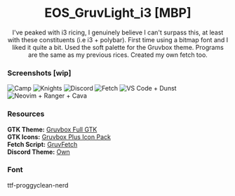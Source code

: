<p align="center">
	<h1 align="center">EOS_GruvLight_i3 [MBP]</h1>
</p>
<p align = "center"> I've peaked with i3 ricing, I genuinely believe I can't surpass this, at least with these constituents (i.e i3 + polybar). First time using a bitmap font and I liked it quite a bit. Used the soft palette for the Gruvbox theme. Programs are the same as my previous rices. Created my own fetch too.</p>

### Screenshots [wip]
![Camp](https://github.com/MujtabaAsim/dots/assets/62666332/6d738da6-76e1-427c-ba9d-214bde36c4c7)
![Knights](https://github.com/MujtabaAsim/dots/assets/62666332/40308cf9-9121-4bf0-ae6c-ed4b86d6acfb)
![Discord](https://github.com/MujtabaAsim/GruvboxLight-Discord/assets/62666332/3d09d978-9f80-46e7-a7d5-f9d13a42de14)
![Fetch](https://github.com/MujtabaAsim/dots/assets/62666332/c133ff96-9ac0-42d7-9c22-66a01a737da7)
![VS Code + Dunst](https://github.com/MujtabaAsim/dots/assets/62666332/8641c31c-39c8-41e9-b8b2-06a56f83d61d)
![Neovim + Ranger + Cava](https://github.com/MujtabaAsim/dots/assets/62666332/4705ccd7-8cec-4978-ba41-0ac3c5720348)


### Resources
<b>GTK Theme:</b> [Gruvbox Full GTK](https://github.com/esmaeilytabar/gruvbox-full-gtk/) <br>
<b>GTK Icons:</b> [Gruvbox Plus Icon Pack](https://github.com/SylEleuth/gruvbox-plus-icon-pack) <br>
<b>Fetch Script:</b> [GruvFetch](https://github.com/MujtabaAsim/GruvFetch/tree/main) <br>
<b>Discord Theme:</b> [Own](https://github.com/MujtabaAsim/GruvboxLight-Discord) <br>

### Font
ttf-proggyclean-nerd
